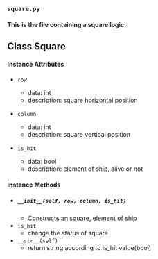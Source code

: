 
### ```square.py```
#### This is the file containing a square logic.
## Class Square
#### Instance Attributes
* ```row```
    - data: int
    - description: square horizontal position

* ```column```
    - data: int
    - description: square vertical position

* ```is_hit```
    - data: bool
    - description: element of ship, alive or not

#### Instance Methods
* ##### ```__init__(self, row, column, is_hit)```
    - Constructs an square, element of ship
* ```is_hit```
    - change the status of square
* ```__str__(self)```
    - return string according to is_hit value(bool)
